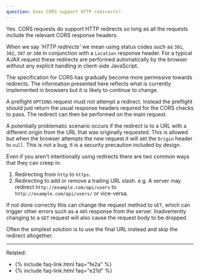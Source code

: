 ```yaml
---
question: Does CORS support HTTP redirects?
---
```


Yes. CORS requests do support HTTP redirects so long as all the requests include the relevant CORS response headers.

When we say *'HTTP redirects'* we mean using status codes such as `301`, `302`, `307` or `308` in conjunction with a
`Location` response header. For a typical AJAX request these redirects are performed automatically by the browser
without any explicit handling in client-side JavaScript.

The specification for CORS has gradually become more permissive towards redirects. The information presented here
reflects what is currently implemented in browsers but it is likely to continue to change.

A preflight `OPTIONS` request must not attempt a redirect. Instead the preflight should just return the usual response
headers required for the CORS checks to pass. The redirect can then be performed on the main request.

A potentially problematic scenario occurs if the redirect is to a URL with a different origin from the URL that was
originally requested. This is allowed but when the browser attempts the new request it will set the `Origin` header to
`null`. This is not a bug, it is a security precaution included by design.

Even if you aren't intentionally using redirects there are two common ways that they can creep in:

1. Redirecting from `http` to `https`.
2. Redirecting to add or remove a trailing URL slash. e.g. A server may redirect `http://example.com/api/users` to
   `http://example.com/api/users/` or vice-versa.

If not done correctly this can change the request method to `GET`, which can trigger other errors such as a `405`
response from the server. Inadvertently changing to a `GET` request will also cause the request body to be dropped.

Often the simplest solution is to use the final URL instead and skip the redirect altogether.

---

Related:

* {% include faq-link.html faq="fe2a" %}
* {% include faq-link.html faq="e21d" %}
